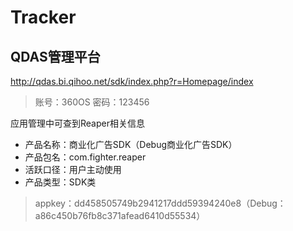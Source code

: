 # Tracker

## QDAS管理平台
http://qdas.bi.qihoo.net/sdk/index.php?r=Homepage/index
> 账号：360OS 密码：123456



应用管理中可查到Reaper相关信息

- 产品名称：商业化广告SDK（Debug商业化广告SDK）
- 产品包名：com.fighter.reaper
- 活跃口径：用户主动使用
- 产品类型：SDK类
> appkey：dd458505749b2941217ddd59394240e8（Debug：a86c450b76fb8c371afead6410d55534）

